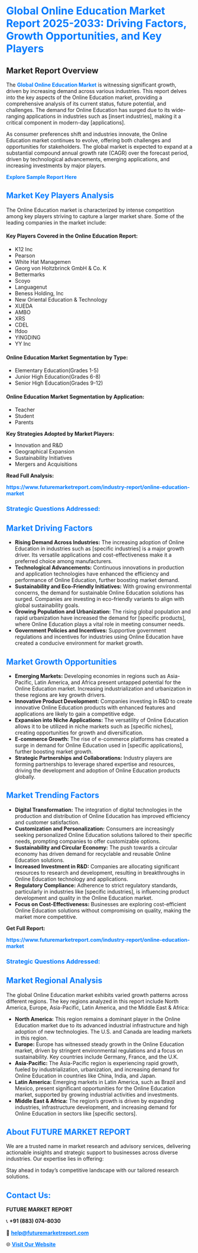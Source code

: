 <h1 style="color: #007BFF;">Global Online Education Market Report 2025-2033: Driving Factors, Growth Opportunities, and Key Players</h1>

<section id="overview">
<h2>Market Report Overview</h2>
<p>The <a href="https://www.futuremarketreport.com/industry-report/online-education-market" style="color: #007BFF; text-decoration: none;"><strong>Global Online Education Market</strong></a> is witnessing significant growth, driven by increasing demand across various industries. This report delves into the key aspects of the Online Education market, providing a comprehensive analysis of its current status, future potential, and challenges. The demand for Online Education has surged due to its wide-ranging applications in industries such as [insert industries], making it a critical component in modern-day [applications].</p>
<p>As consumer preferences shift and industries innovate, the Online Education market continues to evolve, offering both challenges and opportunities for stakeholders. The global market is expected to expand at a substantial compound annual growth rate (CAGR) over the forecast period, driven by technological advancements, emerging applications, and increasing investments by major players.</p>
</section>

<section id="overview">
<p><a href="https://www.futuremarketreport.com/request-sample/reportId=105933" style="color: #007BFF; text-decoration: none;"><strong>Explore Sample Report Here</strong></a></p>
</section>

<section id="key-players">
<h2 style="color: #007BFF;">Market Key Players Analysis</h2>
<p>The Online Education market is characterized by intense competition among key players striving to capture a larger market share. Some of the leading companies in the market include:</p>
<h4>Key Players Covered in the Online Education Report:</h4>
<ul><li>K12 Inc</li><li>Pearson</li><li>White Hat Managemen</li><li>Georg von Holtzbrinck GmbH &amp; Co. K</li><li>Bettermarks</li><li>Scoyo</li><li>Languagenut</li><li>Beness Holding, Inc</li><li>New Oriental Education &amp; Technology</li><li>XUEDA</li><li>AMBO</li><li>XRS</li><li>CDEL</li><li>Ifdoo</li><li>YINGDING</li><li>YY Inc</li></ul>
<h4>Online Education Market Segmentation by Type:</h4>
<ul><li>Elementary Education(Grades 1-5)</li><li>Junior High Education(Grades 6-8)</li><li>Senior High Education(Grades 9-12)</li></ul>

<h4>Online Education Market Segmentation by Application:</h4>
<ul><li>Teacher</li><li>Student</li><li>Parents</li></ul>
<p><strong>Key Strategies Adopted by Market Players:</strong></p>
<ul>
<li>Innovation and R&D</li>
<li>Geographical Expansion</li>
<li>Sustainability Initiatives</li>
<li>Mergers and Acquisitions</li>
</ul>
</section>

<section>
<p><strong>Read Full Analysis: </strong></p><a href="https://www.futuremarketreport.com/industry-report/online-education-market" style="color: #007BFF; text-decoration: none;"><strong>https://www.futuremarketreport.com/industry-report/online-education-market</strong></a>
<h3 style="color: #007BFF;">Strategic Questions Addressed:</h3>
</section>

<section id="driving-factors">
<h2 style="color: #007BFF;">Market Driving Factors</h2>
<ul>
<li><strong>Rising Demand Across Industries:</strong> The increasing adoption of Online Education in industries such as [specific industries] is a major growth driver. Its versatile applications and cost-effectiveness make it a preferred choice among manufacturers.</li>
<li><strong>Technological Advancements:</strong> Continuous innovations in production and application technologies have enhanced the efficiency and performance of Online Education, further boosting market demand.</li>
<li><strong>Sustainability and Eco-Friendly Initiatives:</strong> With growing environmental concerns, the demand for sustainable Online Education solutions has surged. Companies are investing in eco-friendly variants to align with global sustainability goals.</li>
<li><strong>Growing Population and Urbanization:</strong> The rising global population and rapid urbanization have increased the demand for [specific products], where Online Education plays a vital role in meeting consumer needs.</li>
<li><strong>Government Policies and Incentives:</strong> Supportive government regulations and incentives for industries using Online Education have created a conducive environment for market growth.</li>
</ul>
</section>

<section id="growth-opportunities">
<h2 style="color: #007BFF;">Market Growth Opportunities</h2>
<ul>
<li><strong>Emerging Markets:</strong> Developing economies in regions such as Asia-Pacific, Latin America, and Africa present untapped potential for the Online Education market. Increasing industrialization and urbanization in these regions are key growth drivers.</li>
<li><strong>Innovative Product Development:</strong> Companies investing in R&D to create innovative Online Education products with enhanced features and applications are likely to gain a competitive edge.</li>
<li><strong>Expansion into Niche Applications:</strong> The versatility of Online Education allows it to be utilized in niche markets such as [specific niches], creating opportunities for growth and diversification.</li>
<li><strong>E-commerce Growth:</strong> The rise of e-commerce platforms has created a surge in demand for Online Education used in [specific applications], further boosting market growth.</li>
<li><strong>Strategic Partnerships and Collaborations:</strong> Industry players are forming partnerships to leverage shared expertise and resources, driving the development and adoption of Online Education products globally.</li>
</ul>
</section>

<section id="trending-factors">
<h2 style="color: #007BFF;">Market Trending Factors</h2>
<ul>
<li><strong>Digital Transformation:</strong> The integration of digital technologies in the production and distribution of Online Education has improved efficiency and customer satisfaction.</li>
<li><strong>Customization and Personalization:</strong> Consumers are increasingly seeking personalized Online Education solutions tailored to their specific needs, prompting companies to offer customizable options.</li>
<li><strong>Sustainability and Circular Economy:</strong> The push towards a circular economy has driven demand for recyclable and reusable Online Education solutions.</li>
<li><strong>Increased Investment in R&D:</strong> Companies are allocating significant resources to research and development, resulting in breakthroughs in Online Education technology and applications.</li>
<li><strong>Regulatory Compliance:</strong> Adherence to strict regulatory standards, particularly in industries like [specific industries], is influencing product development and quality in the Online Education market.</li>
<li><strong>Focus on Cost-Effectiveness:</strong> Businesses are exploring cost-efficient Online Education solutions without compromising on quality, making the market more competitive.</li>
</ul>
</section>

<section>
<p><strong>Get Full Report: </strong></p><a href="https://www.futuremarketreport.com/industry-report/online-education-market" style="color: #007BFF; text-decoration: none;"><strong>https://www.futuremarketreport.com/industry-report/online-education-market</strong></a>
<h3 style="color: #007BFF;">Strategic Questions Addressed:</h3>
</section>


<section id="regional-analysis">
<h2 style="color: #007BFF;">Market Regional Analysis</h2>
<p>The global Online Education market exhibits varied growth patterns across different regions. The key regions analyzed in this report include North America, Europe, Asia-Pacific, Latin America, and the Middle East & Africa:</p>
<ul>
<li><strong>North America:</strong> This region remains a dominant player in the Online Education market due to its advanced industrial infrastructure and high adoption of new technologies. The U.S. and Canada are leading markets in this region.</li>
<li><strong>Europe:</strong> Europe has witnessed steady growth in the Online Education market, driven by stringent environmental regulations and a focus on sustainability. Key countries include Germany, France, and the U.K.</li>
<li><strong>Asia-Pacific:</strong> The Asia-Pacific region is experiencing rapid growth, fueled by industrialization, urbanization, and increasing demand for Online Education in countries like China, India, and Japan.</li>
<li><strong>Latin America:</strong> Emerging markets in Latin America, such as Brazil and Mexico, present significant opportunities for the Online Education market, supported by growing industrial activities and investments.</li>
<li><strong>Middle East & Africa:</strong> The region’s growth is driven by expanding industries, infrastructure development, and increasing demand for Online Education in sectors like [specific sectors].</li>
</ul>
</section>

<footer>
<h2 style="color: #007BFF;">About FUTURE MARKET REPORT</h2>
<p>We are a trusted name in market research and advisory services, delivering actionable insights and strategic support to businesses across diverse industries. Our expertise lies in offering:</p>

<p>Stay ahead in today’s competitive landscape with our tailored research solutions.</p>

<h2 style="color: #007BFF;">Contact Us:</h2>
<p><strong>FUTURE MARKET REPORT</strong></p>
<p>📞 <strong>+91 (883) 074-8030</strong></p>
<p>📧 <strong><a href="mailto:help@futuremarketreport.com" style="color: #007BFF;">help@futuremarketreport.com</a></strong></p>
<p>🌐 <strong><a href="https://www.futuremarketreport.com/" style="color: #007BFF;">Visit Our Website</a></strong></p>
</footer>